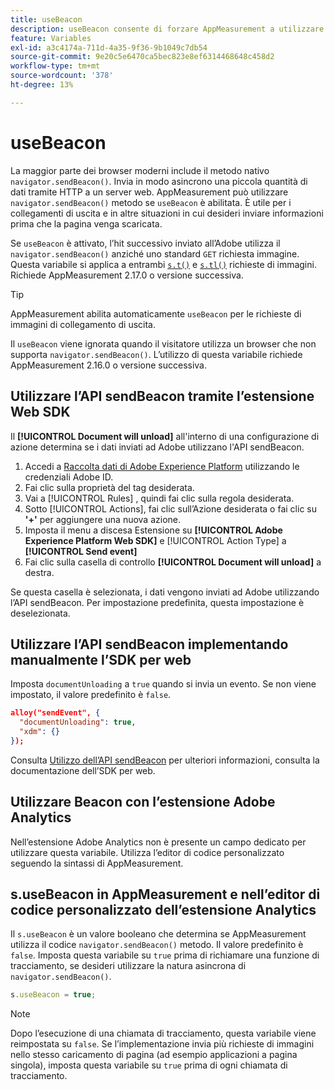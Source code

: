 ```yaml
---
title: useBeacon
description: useBeacon consente di forzare AppMeasurement a utilizzare l'API sendBeacon del browser
feature: Variables
exl-id: a3c4174a-711d-4a35-9f36-9b1049c7db54
source-git-commit: 9e20c5e6470ca5bec823e8ef6314468648c458d2
workflow-type: tm+mt
source-wordcount: '378'
ht-degree: 13%

---
```


# useBeacon

La maggior parte dei browser moderni include il metodo nativo `navigator.sendBeacon()`. Invia in modo asincrono una piccola quantità di dati tramite HTTP a un server web. AppMeasurement può utilizzare `navigator.sendBeacon()` metodo se `useBeacon` è abilitata. È utile per i collegamenti di uscita e in altre situazioni in cui desideri inviare informazioni prima che la pagina venga scaricata.

Se `useBeacon` è attivato, l’hit successivo inviato all’Adobe utilizza il `navigator.sendBeacon()` anziché uno standard `GET` richiesta immagine. Questa variabile si applica a entrambi [`s.t()`](../functions/t-method.md) e [`s.tl()`](../functions/tl-method.md) richieste di immagini. Richiede AppMeasurement 2.17.0 o versione successiva.

>[!TIP]
>
>AppMeasurement abilita automaticamente `useBeacon` per le richieste di immagini di collegamento di uscita.

Il `useBeacon` viene ignorata quando il visitatore utilizza un browser che non supporta `navigator.sendBeacon()`. L’utilizzo di questa variabile richiede AppMeasurement 2.16.0 o versione successiva.

## Utilizzare l’API sendBeacon tramite l’estensione Web SDK

Il **[!UICONTROL Document will unload]** all&#39;interno di una configurazione di azione determina se i dati inviati ad Adobe utilizzano l&#39;API sendBeacon.

1. Accedi a [Raccolta dati di Adobe Experience Platform](https://experience.adobe.com/data-collection) utilizzando le credenziali Adobe ID.
1. Fai clic sulla proprietà del tag desiderata.
1. Vai a [!UICONTROL Rules] , quindi fai clic sulla regola desiderata.
1. Sotto [!UICONTROL Actions], fai clic sull’Azione desiderata o fai clic su **&#39;+&#39;** per aggiungere una nuova azione.
1. Imposta il menu a discesa Estensione su **[!UICONTROL Adobe Experience Platform Web SDK]** e [!UICONTROL Action Type] a **[!UICONTROL Send event]**
1. Fai clic sulla casella di controllo **[!UICONTROL Document will unload]** a destra.

Se questa casella è selezionata, i dati vengono inviati ad Adobe utilizzando l’API sendBeacon. Per impostazione predefinita, questa impostazione è deselezionata.

## Utilizzare l’API sendBeacon implementando manualmente l’SDK per web

Imposta `documentUnloading` a `true` quando si invia un evento. Se non viene impostato, il valore predefinito è `false`.

```json
alloy("sendEvent", {
  "documentUnloading": true,
  "xdm": {}
});
```

Consulta [Utilizzo dell’API sendBeacon](https://experienceleague.adobe.com/docs/experience-platform/edge/fundamentals/tracking-events.html#using-the-sendbeacon-api) per ulteriori informazioni, consulta la documentazione dell’SDK per web.

## Utilizzare Beacon con l’estensione Adobe Analytics

Nell’estensione Adobe Analytics non è presente un campo dedicato per utilizzare questa variabile. Utilizza l’editor di codice personalizzato seguendo la sintassi di AppMeasurement.

## s.useBeacon in AppMeasurement e nell’editor di codice personalizzato dell’estensione Analytics

Il `s.useBeacon` è un valore booleano che determina se AppMeasurement utilizza il codice `navigator.sendBeacon()` metodo. Il valore predefinito è `false`. Imposta questa variabile su `true` prima di richiamare una funzione di tracciamento, se desideri utilizzare la natura asincrona di `navigator.sendBeacon()`.

```js
s.useBeacon = true;
```

>[!NOTE]
>
>Dopo l’esecuzione di una chiamata di tracciamento, questa variabile viene reimpostata su `false`. Se l’implementazione invia più richieste di immagini nello stesso caricamento di pagina (ad esempio applicazioni a pagina singola), imposta questa variabile su `true` prima di ogni chiamata di tracciamento.
